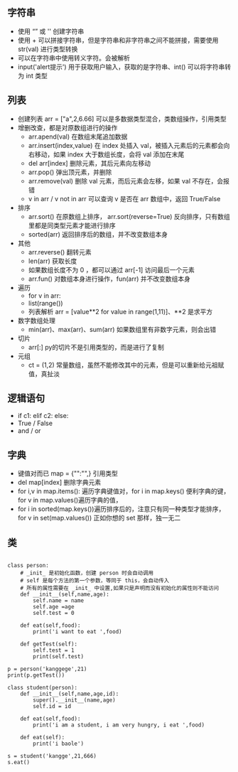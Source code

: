 ## 字符串
- 使用 “” 或 '' 创建字符串
- 使用 + 可以拼接字符串，但是字符串和非字符串之间不能拼接，需要使用 str(val) 进行类型转换
- 可以在字符串中使用转义字符。会被解析
- input('alert提示') 用于获取用户输入，获取的是字符串、int() 可以将字符串转为 int 类型

## 列表
- 创建列表 arr = ["a",2,6.66] 可以是多数据类型混合，类数组操作，引用类型
- 增删改查，都是对原数组进行的操作
    - arr.apend(val) 在数组末尾追加数据
    - arr.insert(index,value) 在 index 处插入 val，被插入元素后的元素都会向右移动，如果 index 大于数组长度，会将 val 添加在末尾
    - del arr[index] 删除元素，其后元素向左移动
    - arr.pop() 弹出顶元素，并删除
    - arr.remove(val) 删除 val 元素，而后元素会左移，如果 val 不存在，会报错
    - v in arr / v not in arr 可以查询 v 是否在 arr 数组中，返回 True/False
- 排序
    - arr.sort() 在原数组上排序， arr.sort(reverse=True) 反向排序，只有数组里都是同类型元素才能进行排序
    - sorted(arr) 返回排序后的数组，并不改变数组本身
- 其他
    - arr.reverse() 翻转元素
    - len(arr) 获取长度
    - 如果数组长度不为 0 ，都可以通过 arr[-1] 访问最后一个元素
    - arr.fun() 对数组本身进行操作，fun(arr) 并不改变数组本身
- 遍历
    - for v in arr:
    - list(range())
    - 列表解析 arr = [value**2 for value in range(1,11)]、**2 是求平方
- 数字数组处理
    - min(arr)、max(arr)、sum(arr) 如果数组里有非数字元素，则会出错
- 切片
    - arr[:] py的切片不是引用类型的，而是进行了复制
- 元组
    - ct = (1,2) 常量数组，虽然不能修改其中的元素，但是可以重新给元祖赋值，真扯淡

## 逻辑语句
- if c1: elif c2: else:
- True / False
- and / or

## 字典
- 键值对而已 map = {"":"",} 引用类型
- del map[index] 删除字典元素
- for i,v in map.items(): 遍历字典键值对，for i in map.keys() 便利字典的键，for v in map.values()遍历字典的值，
- for i in sorted(map.keys())遍历排序后的，注意只有同一种类型才能排序，for v in set(map.values()) 正如你想的 set 那样，独一无二

## 类
```

class person:
    # _init_ 是初始化函数，创建 person 时会自动调用
    # self 是每个方法的第一个参数，等同于 this，会自动传入
    # 所有的属性需要在 _init_ 中设置,如果只是声明而没有初始化的属性则不能访问
    def __init__(self,name,age):
        self.name = name
        self.age =age
        self.test = 0

    def eat(self,food):
        print('i want to eat ',food)

    def getTest(self):
        self.test = 1
        print(self.test)

p = person('kanggege',21)
print(p.getTest())

class student(person):
    def __init__(self,name,age,id):
        super().__init__(name,age)
        self.id = id

    def eat(self,food):
        print('i am a student, i am very hungry, i eat ',food)

    def eat(self):
        print('i baole')

s = student('kangge',21,666)
s.eat()

```